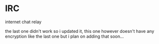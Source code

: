 # IRC
internet chat relay

the last one didn't work so i updated it, this one however doesn't have any encryption like the last one but i plan on adding that soon...
